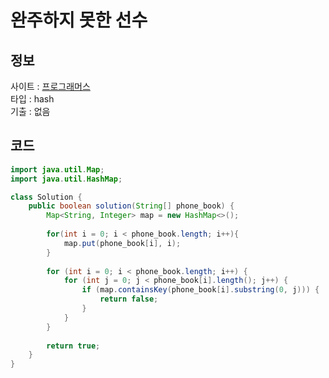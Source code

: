 # 완주하지 못한 선수

## 정보
사이트 : [프로그래머스](https://school.programmers.co.kr/learn/courses/30/lessons/42577)  
타입 : hash  
기출 : 없음


## 코드
```java
import java.util.Map;
import java.util.HashMap;

class Solution {
    public boolean solution(String[] phone_book) {
        Map<String, Integer> map = new HashMap<>();
        
        for(int i = 0; i < phone_book.length; i++){
            map.put(phone_book[i], i);
        }
        
        for (int i = 0; i < phone_book.length; i++) {
            for (int j = 0; j < phone_book[i].length(); j++) {
                if (map.containsKey(phone_book[i].substring(0, j))) {
                    return false;
                }
            }
        }
        
        return true;
    }
}
```
